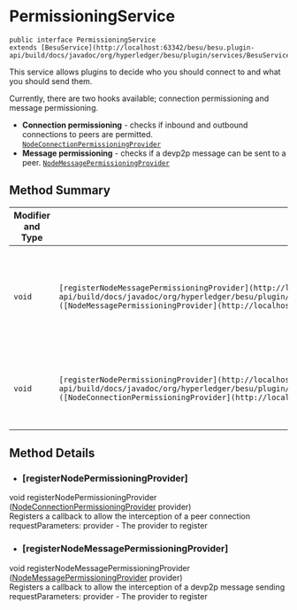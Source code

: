 # PermissioningService

```
public interface PermissioningService
extends [BesuService](http://localhost:63342/besu/besu.plugin-api/build/docs/javadoc/org/hyperledger/besu/plugin/services/BesuService.html)
```

This service allows plugins to decide who you should connect to and what you should send them.

Currently, there are two hooks available; connection permissioning and message permissioning.

- **Connection permissioning** - checks if inbound and outbound connections to peers are permitted. [`NodeConnectionPermissioningProvider`](http://localhost:63342/besu/besu.plugin-api/build/docs/javadoc/org/hyperledger/besu/plugin/services/permissioning/NodeConnectionPermissioningProvider.html)
- **Message permissioning** - checks if a devp2p message can be sent to a peer. [`NodeMessagePermissioningProvider`](http://localhost:63342/besu/besu.plugin-api/build/docs/javadoc/org/hyperledger/besu/plugin/services/permissioning/NodeMessagePermissioningProvider.html)

  

## Method Summary

| Modifier and Type | Method | Description |
| --- | --- | --- |
| `void` | `[registerNodeMessagePermissioningProvider](http://localhost:63342/besu/besu.plugin-api/build/docs/javadoc/org/hyperledger/besu/plugin/services/PermissioningService.html#registerNodeMessagePermissioningProvider(org.hyperledger.besu.plugin.services.permissioning.NodeMessagePermissioningProvider))​([NodeMessagePermissioningProvider](http://localhost:63342/besu/besu.plugin-api/build/docs/javadoc/org/hyperledger/besu/plugin/services/permissioning/NodeMessagePermissioningProvider.html) provider)` | Registers a callback to allow the interception of a devp2p message sending request |
| `void` | `[registerNodePermissioningProvider](http://localhost:63342/besu/besu.plugin-api/build/docs/javadoc/org/hyperledger/besu/plugin/services/PermissioningService.html#registerNodePermissioningProvider(org.hyperledger.besu.plugin.services.permissioning.NodeConnectionPermissioningProvider))​([NodeConnectionPermissioningProvider](http://localhost:63342/besu/besu.plugin-api/build/docs/javadoc/org/hyperledger/besu/plugin/services/permissioning/NodeConnectionPermissioningProvider.html) provider)` | Registers a callback to allow the interception of a peer connection request |

  

## Method Details

- ### [registerNodePermissioningProvider]
  
void registerNodePermissioningProvider​([NodeConnectionPermissioningProvider](http://localhost:63342/besu/besu.plugin-api/build/docs/javadoc/org/hyperledger/besu/plugin/services/permissioning/NodeConnectionPermissioningProvider.html) provider)  
Registers a callback to allow the interception of a peer connection requestParameters: provider - The provider to register
- ### [registerNodeMessagePermissioningProvider]
  
void registerNodeMessagePermissioningProvider​([NodeMessagePermissioningProvider](http://localhost:63342/besu/besu.plugin-api/build/docs/javadoc/org/hyperledger/besu/plugin/services/permissioning/NodeMessagePermissioningProvider.html) provider)  
Registers a callback to allow the interception of a devp2p message sending requestParameters: provider - The provider to register
